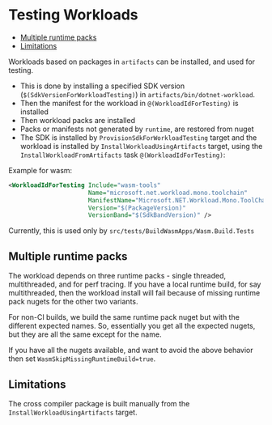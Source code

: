 # Testing Workloads <!-- omit in toc -->

* [Multiple runtime packs](#multiple-runtime-packs)
* [Limitations](#limitations)

Workloads based on packages in `artifacts` can be installed, and used for testing.

* This is done by installing a specified SDK version (`$(SdkVersionForWorkloadTesting)`) in `artifacts/bin/dotnet-workload`.
* Then the manifest for the workload in `@(WorkloadIdForTesting)` is installed
* Then workload packs are installed
* Packs or manifests not generated by `runtime`, are restored from nuget
* The SDK is installed by `ProvisionSdkForWorkloadTesting` target and the workload is installed by `InstallWorkloadUsingArtifacts` target, using the `InstallWorkloadFromArtifacts` task `@(WorkloadIdForTesting)`:

Example for wasm:

```xml
<WorkloadIdForTesting Include="wasm-tools"
                      Name="microsoft.net.workload.mono.toolchain"
                      ManifestName="Microsoft.NET.Workload.Mono.ToolChain"
                      Version="$(PackageVersion)"
                      VersionBand="$(SdkBandVersion)" />
```

Currently, this is used only by `src/tests/BuildWasmApps/Wasm.Build.Tests`

## Multiple runtime packs

The workload depends on three runtime packs - single threaded, multithreaded, and for perf tracing. If you have a local runtime build, for say multithreaded, then the workload install will fail because of missing runtime pack nugets for the other two variants.

For non-CI builds, we build the same runtime pack nuget but with the different expected names. So, essentially you get all the expected nugets, but they are all the same except for the name.

If you have all the nugets available, and want to avoid the above behavior then set `WasmSkipMissingRuntimeBuild=true`.

## Limitations

The cross compiler package is built manually from the `InstallWorkloadUsingArtifacts` target.
